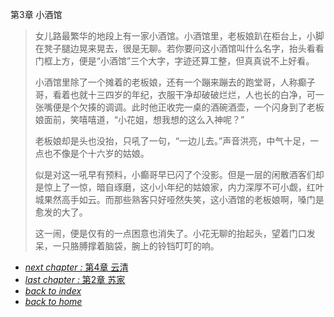 第3章 小酒馆

>女儿路最繁华的地段上有一家小酒馆。小酒馆里，老板娘趴在柜台上，小脚在凳子腿边晃来晃去，很是无聊。若你要问这小酒馆叫什么名字，抬头看看门框上方，便是“小酒馆”三个大字，字迹还算工整，但真真说不上好看。
>
>小酒馆里除了一个摊着的老板娘，还有一个蹦来蹦去的跑堂哥，人称癫子哥，看着也就十三四岁的年纪，衣服干净却破破烂烂，人也长的白净，可一张嘴便是个欠揍的调调。此时他正收完一桌的酒碗酒壶，一个闪身到了老板娘面前，笑嘻嘻道，“小花姐，想我想的这么入神呢？”
>
>老板娘却是头也没抬，只吼了一句，“一边儿去。”声音洪亮，中气十足，一点也不像是个十六岁的姑娘。
>
>似是对这一吼早有预料，小癫哥早已闪了个没影。但是一层的闲散酒客们却是惊上了一惊，暗自琢磨，这小小年纪的姑娘家，内力深厚不可小觑，红叶城果然高手如云。而那些熟客只好哑然失笑，这小酒馆的老板娘啊，嗓门是愈发的大了。
>
>这一闹，便是仅有的一点困意也消失了。小花无聊的抬起头，望着门口发呆，一只胳膊撑着脑袋，腕上的铃铛叮叮的响。

- [*next chapter :* 第4章 云清](https://fiiish-yu.github.io/redleaf/chapters/chapter4)
- [*last chapter :* 第2章 苏家](https://fiiish-yu.github.io/redleaf/chapters/chapter2)
- [*back to index*](https://fiiish-yu.github.io/redleaf/index)
- [*back to home*](https://fiiish-yu.github.io/)